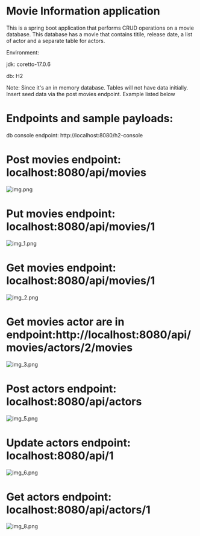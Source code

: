 ﻿# Movie Information application

This is a spring boot application that performs CRUD operations on a movie database. This database has a movie that contains titile, release date, a list of actor and a separate table for actors.

Environment:

 jdk: coretto-17.0.6 

 db: H2


Note: Since it's an in memory database. Tables will not have data initially. Insert seed data via the post movies endpoint. Example listed below

# Endpoints and sample payloads:

db console endpoint: http://localhost:8080/h2-console


# Post movies endpoint: localhost:8080/api/movies 
![img.png](img.png)



# Put movies endpoint: localhost:8080/api/movies/1

![img_1.png](img_1.png)


# Get movies endpoint: localhost:8080/api/movies/1

![img_2.png](img_2.png)


# Get movies actor are in endpoint:http://localhost:8080/api/movies/actors/2/movies

![img_3.png](img_3.png)




# Post actors endpoint: localhost:8080/api/actors
![img_5.png](img_5.png)



# Update actors endpoint: localhost:8080/api/1

![img_6.png](img_6.png)


# Get actors endpoint: localhost:8080/api/actors/1

![img_8.png](img_8.png)

